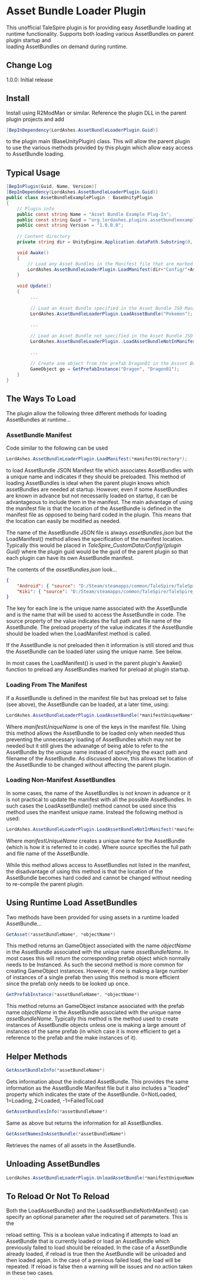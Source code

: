 # Asset Bundle Loader Plugin

This unofficial TaleSpire plugin is for providing easy AssetBundle loading at runtime
functionality. Supports both loading various AssetBundles on parent plugin startup and  
loading AssetBundles on demand during runtime.

## Change Log

1.0.0: Initial release

## Install

Install using R2ModMan or similar. Reference the plugin DLL in the parent plugin projects and add

```C#
[BepInDependency(LordAshes.AssetBundleLoaderPlugin.Guid)]
````

to the plugin main (BaseUnityPlugin) class. This will allow the parent plugin to use the various
methods provided by this plugin which allow easy access to AssetBundle loading.

## Typical Usage

```C#
[BepInPlugin(Guid, Name, Version)]
[BepInDependency(LordAshes.AssetBundleLoaderPlugin.Guid)]
public class AssetBundleExamplePlugin : BaseUnityPlugin
{
    // Plugin info
    public const string Name = "Asset Bundle Example Plug-In";
    public const string Guid = "org.lordashes.plugins.assetbundleexample";
    public const string Version = "1.0.0.0";
	
    // Content directory
    private string dir = UnityEngine.Application.dataPath.Substring(0, UnityEngine.Application.dataPath.LastIndexOf("/")) + "/TaleSpire_CustomData/";

    void Awake()
    {
		// Load any Asset Bundles in the Manifest file that are marked as preload
        LordAshes.AssetBundleLoaderPlugin.LoadManifest(dir+"Config/"+AssetBundleExamplePlugin.Guid+"/AssetBundles.json);
    }
	
	void Update()
	{
	     ...
		 
		 // Load an Asset Bundle specified in the Asset Bundle JSO Manifest file
		 LordAshes.AssetBundleLoaderPlugin.LoadAssetBundle("Pokemon");
		 
		 ...
		 
		 // Load an Asset Bundle not specified in the Asset Bundle JSO Manifest file
		 LordAshes.AssetBundleLoaderPlugin..LoadAssetBundleNotInManifest("Dragon", "D:/Steam/steamapps/common/TaleSpire/TaleSpire_CustomData/Minis/dragon/char_dragon_0000000001");
		 
		 ...
		 
		 // Create anm object from the prefab Dragon01 in the Assset Bundle associated with the unique name Dragon
		 GameObject go = GetPrefabInstance("Dragon", "Dragon01");
	}
}
```

## The Ways To Load

The plugin allow the following three different methods for loading AssetBundles at runtime...

### AssetBundle Manifest

Code similar to the following can be used 

```C#
LordAshes.AssetBundleLoaderPlugin.LoadManifest(*manifestDirectory*);
```

to load AssetBundle JSON Manifest file which associates AssetBundles with a unique name and
indicates if they should be preloaded. This method of loading AssetBundles is ideal when the
parent plugin knows which assetBundles are needed at startup. However, even if some AssetBundles
are known in advance but not necessarily loaded on startup, it can be advantageous to include
them in the manifest. The main advantage of using the manifest file is that the location of the
AssetBundle is defined in the manifest file as opposed to being hard coded in the plugin. This
means that the location can easily be modified as needed.

The name of the AssetBundle JSON file is always *assetBundles.json* but the LoadManifest()
method allows the specification of the manifest location. Typically this would be placed in
*TaleSpire_CustomData/Config/{plugin Guid}* where the plugin guid would be the guid of the
parent plugin so that each plugin can have its own AssetBundle manifest.

The contents of the *assetBundles.json* look...

```JSON
{
	"Android": { "source": "D:/Steam/steamapps/common/TaleSpire/TaleSpire_CustomData/Minis/AndroidV5/char_avdroidv5_0000000001", "preload": false},
	"Kiki": { "source": "D:/Steam/steamapps/common/TaleSpire/TaleSpire_CustomData/Minis/lordashes/lordashes", "preload": true}
}
```

The key for each line is the unique name associated with the AssetBundle and is the name that will be used to access the AssetBundle in code.
The source property of the value indicates the full path and file name of the AssetBundle.
The preload property of the value indicates if the AssetBundle should be loaded when the LoadManifest method is called.

If the AssetBundle is not preloaded then it information is still stored and thus the AssetBundle can be loaded later using the unique name. See below.

In most cases the LoadManifest() is used in the parent plugin's Awake() function to preload any AssetBundles marked for preload at plugin startup.

### Loading From The Manifest

If a AssetBundle is defined in the manifest file but has preload set to false (see above), the AssetBundle can be loaded, at a later time, using:

```C#
LordAshes.AssetBundleLoaderPlugin.LoadAssetBundle(*manifestUniqueName*);
```

Where *manifestUniqueName* is one of the keys in the manifest file. Using this method allows the AssetBundle to be loaded only when needed thus
preventing the unnecessary loading of AssetBundles which may not be needed but it still gives the advanatge of being able to refer to the AssetBundle
by the unique name instead of specifying the exact path and filename of the AssetBundle. As discussed above, this allows the location of the AssetBundle
to be changed without affecting the parent plugin.

### Loading Non-Manifest AssetBundles

In some cases, the name of the AssetBundles is not known in advance or it is not practical to update the manifest with all the possible AssetBundles.
In such cases the LoadAssetBundle() method cannot be used since this method uses the manifest unique name. Instead the following method is used:

```C#
LordAshes.AssetBundleLoaderPlugin.LoadAssetBundleNotInManifest(*manifestUniqueName*, *source*);
```

Where *manifestUniqueName* creates a unique name for the AssetBundle (which is how it is referred to in code).
Where *source* specifies the full path and file name of the AssetBundle.

While this method allows access to AssetBundles not listed in the manifest, the disadvantage of using this method is that the location of the AssetBundle
becomes hard coded and cannot be changed without needing to re-compile the parent plugin.

## Using Runtime Load AssetBundles

Two methods have been provided for using assets in a runtime loaded AssetBundle...

```C#
GetAsset(*assetBundleName*, *objectName*)
```

This method returns an GameObject associated with the name *objectName* in the AssetBundle associated with the unique name *assetBundleName*.
In most cases this will return the corresponding prefab object which normally needs to be Instanced. As such the second method is more common
for creating GameObject instances. However, if one is making a large number of instances of a single prefab then using this method is more
efficient since the prefab only needs to be looked up once. 

```C#
GetPrefabInstance(*assetBundleName*, *objectName*)
```

This method returns an GameObject instance associated with the prefab name *objectName* in the AssetBundle associated with the unique name
*assetBundleName*. Typically this method is the method used to create instances of AssetBundle objects unless one is making a large amount
of instances of the same prefab (in which case it is more efficient to get a reference to the prefab and the make instances of it).

## Helper Methods

```C#
GetAssetBundleInfo(*assetBundleName*)
```

Gets information about the indicated AssetBundle. This provides the same information as the AssetBundle Manifest file but it also includes
a "loaded" property which indicates the state of the AssetBundle. 0=NotLoaded, 1=Loading, 2=Loaded, -1=FailedToLoad

```C#
GetAssetBundlesInfo(*assetBundleName*)
```

Same as above but returns the information for all AssetBundles.

```C#
GetAssetNamesInAssetBundle(*assetBundleName*)
```

Retrieves the names of all assets in the AssetBundle.

## Unloading AssetBundles

```C#
LordAshes.AssetBundleLoaderPlugin.UnloadAssetBundle(*manifestUniqueName*);
```

## To Reload Or Not To Reload

Both the LoadAssetBundle() and the LoadAssetBundleNotInManifest() can specify an optional parameter after the required set of parameters. This is the

reload setting. This is a boolean value indicating if attempts to load an AssetBundle that is currently loaded or load an AssetBundle which previously
failed to load should be reloaded. In the case of a AssetBundle already loaded, if reload is true then the AsetBundle will be unloaded and then loaded
again. In the case of a previous failed load, the load will be repeated. If reload is false then a warning will be issues and no action taken in these
two cases.




 
